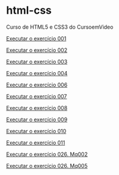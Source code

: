 # html-css
 Curso de HTML5 e CSS3 do CursoemVideo

 <a href="https://lucasgomesd.github.io/html-css/exercicios/ex001/index.html">Executar o exercício 001</a>

 <a href="https://lucasgomesd.github.io/html-css/exercicios/ex002/index.html">Executar o exercício 002</a>

 <a href="https://lucasgomesd.github.io/html-css/exercicios/ex003/index.html">Executar o exercício 003</a>

 <a href="https://github.com/LucasGomesD/html-css/blob/main/exercicios/ex004/index.html">Executar o exercício 004</a>

 <a href="https://lucasgomesd.github.io/html-css/exercicios/ex006/index.html">Executar o exercício 006</a>

 <a href="https://lucasgomesd.github.io/html-css/exercicios/ex007/index.html">Executar o exercício 007</a>

 <a href="https://lucasgomesd.github.io/html-css/exercicios/ex008/index.html">Executar o exercício 008</a>

 <a href="https://lucasgomesd.github.io/html-css/exercicios/ex009/index.html">Executar o exercício 009</a>

 <a href="https://lucasgomesd.github.io/html-css/exercicios/ex010/index.html">Executar o exercício 010</a>

 <a href="https://lucasgomesd.github.io/html-css/exercicios/ex011/index.html">Executar o exercício 011</a>

 <a href="https://lucasgomesd.github.io/html-css/exercicios/ex026/mq002/index.html">Executar o exercício 026. Mq002</a>

  <a href="https://lucasgomesd.github.io/html-css/exercicios/ex026/mq005/index.html">Executar o exercício 026. Mq005</a>



